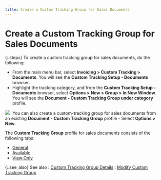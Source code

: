 ```yaml
---
title: Create a Custom Tracking Group for Sales Documents
---
```


# Create a Custom Tracking Group for Sales Documents


{:.steps}
To create a custom tracking group for sales  documents, do the following:

- From the main  menu bar, select **Invoicing &gt; Custom 
 Tracking &gt; Documents**. You will see the **Custom 
 Tracking Setup - Documents** browser.
- Highlight the  tracking category, and from the **Custom 
 Tracking Setup - Documents** browser, select **Options 
 &gt; New &gt; Group &gt; In New Window**. You will see the **Document - Custom Tracking Group under category**  profile.



![]({{site.ct_baseurl}}/img/note.gif)  You  can also create a custom-tracking group for sales documents from an existing  **Document - Custom Tracking Group**  profile - Select **Options &gt; New**.


The **Custom Tracking Group** profile  for sales documents consists of the following tabs:

- [General]({{site.ct_baseurl}}/misc/document_custom_tracking_group_profile_general_2.html)
- [Available]({{site.ct_baseurl}}/misc/document_custom_tracking_group_profile_available_2.html)
- [View  Only]({{site.ct_baseurl}}/misc/document_custom_tracking_group_profile_view_only_2.html)



{:.see_also}
See also
: [Custom  Tracking Group Details]({{site.ct_baseurl}}/document-tracking/tracking-sales-documents/custom_tracking_group_details_for_a_sales_document.html)
: [Modify  Custom Tracking Group]({{site.ct_baseurl}}/document-tracking/tracking-sales-documents/modify_a_tracking_group_for_sales_documents.html)

